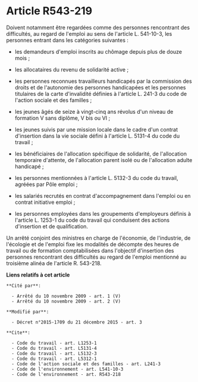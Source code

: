 # Article R543-219

Doivent notamment être regardées comme des personnes rencontrant des difficultés, au regard de l'emploi au sens de l'article
L. 541-10-3, les personnes entrant dans les catégories suivantes :

- les demandeurs d'emploi inscrits au chômage depuis plus de douze mois ;

- les allocataires du revenu de solidarité active ;

- les personnes reconnues travailleurs handicapés par la commission des droits et de l'autonomie des personnes handicapées et
les personnes titulaires de la carte d'invalidité définies à l'article L. 241-3 du code de l'action sociale et des familles ;

- les jeunes âgés de seize à vingt-cinq ans révolus d'un niveau de formation V sans diplôme, V bis ou VI ;

- les jeunes suivis par une mission locale dans le cadre d'un contrat d'insertion dans la vie sociale défini à l'article L.
5131-4 du code du travail ;

- les bénéficiaires de l'allocation spécifique de solidarité, de l'allocation temporaire d'attente, de l'allocation parent
isolé ou de l'allocation adulte handicapé ;

- les personnes mentionnées à l'article L. 5132-3 du code du travail, agréées par Pôle emploi ;

- les salariés recrutés en contrat d'accompagnement dans l'emploi ou en contrat initiative emploi ;

- les personnes employées dans les groupements d'employeurs définis à l'article L. 1253-1 du code du travail qui conduisent
des actions d'insertion et de qualification. 

Un arrêté conjoint des ministres en charge de l'économie, de l'industrie, de l'écologie et de l'emploi fixe les modalités de
décompte des heures de travail ou de formation comptabilisées dans l'objectif d'insertion des personnes rencontrant des
difficultés au regard de l'emploi mentionné au troisième alinéa de l'article R. 543-218.

**Liens relatifs à cet article**

	**Cité par**:

	  - Arrêté du 10 novembre 2009 - art. 1 (V)
	  - Arrêté du 10 novembre 2009 - art. 2 (V)

	**Modifié par**:

	  - Décret n°2015-1709 du 21 décembre 2015 - art. 3

	**Cite**:

	  - Code du travail - art. L1253-1
	  - Code du travail - art. L5131-4
	  - Code du travail - art. L5132-3
	  - Code du travail - art. L5312-1
	  - Code de l'action sociale et des familles - art. L241-3
	  - Code de l'environnement - art. L541-10-3
	  - Code de l'environnement - art. R543-218
